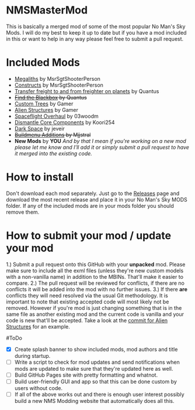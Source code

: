 # NMSMasterMod
This is basically a merged mod of some of the most popular No Man's Sky Mods.  I will do my best to keep it up to date but if you have a mod included in this or want to help in any way please feel free to submit a pull request.

# Included Mods
 * [Megaliths](https://nomansskymods.com/mods/megaliths/) by MsrSgtShooterPerson
 * [Constructs](https://nomansskymods.com/mods/constructs/) by MsrSgtShooterPerson
 * [Transfer freight to and from freighter on planets](https://nomansskymods.com/mods/transfer-freight-to-and-from-freighter-on-planets/) by Quantus
 * ~~[Find the Blackbox](https://nomansskymods.com/mods/find-the-blackbox/) by Quantus~~
 * [Custom Trees](https://nomansskymods.com/mods/custom-trees-mod-4/) by Gamer
 * [Alien Structures](https://nomansskymods.com/mods/alien-structures-mod/) by Gamer
 * [Spaceflight Overhaul](https://nomansskymods.com/mods/spaceflight-overhaul-foundation-edition/) by 03woodm
 * [Dismantle Core Components](https://nomansskymods.com/mods/nms-dismantle-core-components/) by Koori254
 * [Dark Space](https://nomansskymods.com/mods/dark-space-foundation-update/) by jeveir
 * ~~[Buildmenu Additions](https://nomansskymods.com/mods/buildmenu-additions/) by Mjjstral~~
 * **New Mods** by **YOU** *And by that I mean if you're working on a new mod please let me know and I'll add it or simply submit a pull request to have it merged into the existing code.*
 
 # How to install
 Don't download each mod separately.  Just go to the [Releases](https://github.com/theFisher86/NMSMasterMod/releases/) page and download the most recent release and place it in your No Man's Sky MODS folder.  If any of the included mods are in your mods folder you should remove them.
 
 # How to submit your mod / update your mod
 1.) Submit a pull request onto this GitHub with your **unpacked** mod.  Please make sure to include all the exml files (unless they're new custom models with a non-vanilla name) in addition to the MBINs.  That'll make it easier to compare.
 2.) The pull request will be reviewed for conflicts, if there are no conflicts it will be added into the mod with no further issues.
 3.) If there **are** conflicts they will need resolved via the usual Git methodology.  It is important to note that existing accepted code will most likely not be removed.  However if you're mod is just changing something that is in the same file as another existing mod and the current code is vanilla and your code is new that'll be accepted.  Take a look at the [commit for Alien Structures](https://github.com/theFisher86/NMSMasterMod/commit/153cb5a539bbd644c2a1d34572d433fecee3439b) for an example.
 
#ToDo
- [x] Create splash banner to show included mods, mod authors and title during startup.
- [ ] Write a script to check for mod updates and send notifications when mods are updated to make sure that they're updated here as well.
- [ ] Build GitHub Pages site with pretty formatting and whatnot.
- [ ] Build user-friendly GUI and app so that this can be done custom by users without code.
- [ ] If all of the above works out and there is enough user interest possibly build a new NMS Modding website that automatically does all this.

